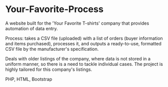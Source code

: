 # Your-Favorite-Process
A website built for the 'Your Favorite T-shirts' company that provides automation of data entry.   

Process: takes a CSV file (uploaded) with a list of orders (buyer information and items purchased), processes it, and outputs a ready-to-use, formatted CSV file by the manufacturer's specification.

Deals with older listings of the company, where data is not stored in a uniform manner, so there is a need to tackle individual cases. The project is highly tailored for this company's listings. 

PHP, HTML, Bootstrap

